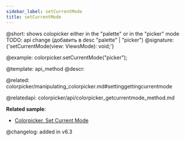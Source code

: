 ```yaml
---
sidebar_label: setCurrentMode
title: setCurrentMode
---          
```


@short: shows colopicker either in the "palette" or in the "picker" mode
TODO: api change (добавить в desc "palette" | "picker")
@signature: {'setCurrentMode(view: ViewsMode): void;'}

@example:
colorpicker.setCurrentMode("picker");


@template: api_method
@descr:

@related: colorpicker/manipulating_colorpicker.md#settinggettingcurrentmode

@relatedapi:
colorpicker/api/colorpicker_getcurrentmode_method.md

**Related sample**:
- [Colorpicker. Set Current Mode](https://snippet.dhtmlx.com/0mhp5cp6)

@changelog:
added in v6.3

